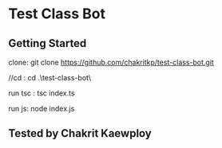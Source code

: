# Test Class Bot

## Getting Started

clone: git clone https://github.com/chakritkp/test-class-bot.git

//cd : cd .\test-class-bot\

run tsc : tsc index.ts

run js: node index.js

## Tested by Chakrit Kaewploy
